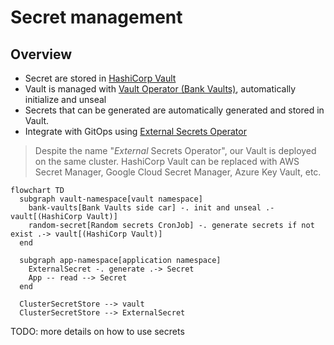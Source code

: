 # Secret management

## Overview

- Secret are stored in [HashiCorp Vault](https://www.vaultproject.io)
- Vault is managed with [Vault Operator (Bank Vaults)](https://banzaicloud.com/docs/bank-vaults/operator), automatically initialize and unseal
- Secrets that can be generated are automatically generated and stored in Vault.
- Integrate with GitOps using [External Secrets Operator](https://external-secrets.io)

> Despite the name "_External_ Secrets Operator", our Vault is deployed on the same cluster.
> HashiCorp Vault can be replaced with AWS Secret Manager, Google Cloud Secret Manager, Azure Key Vault, etc.

```mermaid
flowchart TD
  subgraph vault-namespace[vault namespace]
    bank-vaults[Bank Vaults side car] -. init and unseal .- vault[(HashiCorp Vault)]
    random-secret[Random secrets CronJob] -. generate secrets if not exist .-> vault[(HashiCorp Vault)]
  end

  subgraph app-namespace[application namespace]
    ExternalSecret -. generate .-> Secret
    App -- read --> Secret
  end

  ClusterSecretStore --> vault
  ClusterSecretStore --> ExternalSecret
```

TODO: more details on how to use secrets
